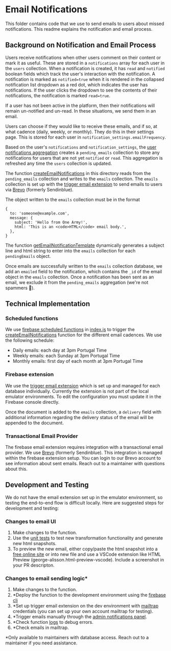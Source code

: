 # Email Notifications

This folder contains code that we use to send emails to users about missed notifications. This readme explains the notification and email process.

## Background on Notification and Email Process

Users receive notifications when other users comment on their content or mark it as useful. These are stored in a `notifications` array for each user in the `users` collection. When a notification is created, it has `read` and `notified` boolean fields which track the user's interaction with the notification. A notification is marked as `notified=true` when it is rendered in the collapsed notification list dropdown as a red dot, which indicates the user has notifications. If the user clicks the dropdown to see the contents of their notifications, the notification is marked `read=true`.

If a user has not been active in the platform, then their notifications will remain un-notified and un-read. In these situations, we send them in an email.

Users can choose if they would like to receive these emails, and if so, at what cadence (daily, weekly, or monthly). They do this in their settings page. This is stored for each user in `notification_settings.emailFrequency`.

Based on the user's `notifications` and `notification_settings`, the [user notifications aggregation](../aggregations/userNotifications.aggregations.ts) creates a `pending_emails` collection to store any notifications for users that are not yet `notified` or `read`. This aggregation is refreshed any time the `users` collection is updated.

The function [createEmailNotifications](./createEmailNotifications.ts) in this directory reads from the `pending_emails` collection and writes to the `emails` collection. The `emails` collection is set up with the [trigger email extension](https://firebase.google.com/docs/extensions/official/firestore-send-email) to send emails to users via [Brevo](https://www.brevo.com/) (formerly Sendinblue).

The object written to the `emails` collection must be in the format

```
{
  to: 'someone@example.com',
  message: {
    subject: 'Hello from One Army!',
    html: 'This is an <code>HTML</code> email body.',
  },
}
```

The function [getEmailNotificationTemplate](functions/src/emailNotifications/getEmailNotificationTemplate.ts) dynamically generates a subject line and html string to enter into the `emails` collection for each `pendingEmails` object.

Once emails are successfully written to the `emails` collection database, we add an `emailed` field to the notification, which contains the `_id` of the email object in the `emails` collection. Once a notification has been sent as an email, we exclude it from the `pending_emails` aggregation (we're not spammers 🙂).

## Technical Implementation

### Scheduled functions

We use [firebase scheduled functions](https://firebase.google.com/docs/functions/schedule-functions?gen=1st) in [index.js](./index.ts) to trigger the [createEmailNotifications](./createEmailNotifications.ts) function for the different email cadences. We use the following schedule:

- Daily emails: each day at 3pm Portugal Time
- Weekly emails: each Sunday at 3pm Portugal Time
- Monthly emails: first day of each month at 3pm Portugal Time

### Firebase extension

We use the [trigger email extension](https://firebase.google.com/docs/extensions/official/firestore-send-email) which is set up and managed for each database individually. Currently the extension is not part of the local emulator environments. To edit the configuration you must update it in the Firebase console directly.

Once the document is added to the `emails` collection, a `delivery` field with additional information regarding the delivery status of the email will be appended to the document.

### Transactional Email Provider

The firebase email extension requires integration with a transactional email provider. We use [Brevo](https://www.brevo.com/) (formerly Sendinblue). This integration is managed within the firebase extension setup. You can login to our Brevo account to see information about sent emails. Reach out to a maintainer with questions about this.

## Development and Testing

We do not have the email extension set up in the emulator environment, so testing the end-to-end flow is difficult locally. Here are suggested steps for development and testing:

### Changes to email UI

1. Make changes to the function.
2. Use the [unit tests](./createEmailNotifications.spec.ts) to test new transformation functionality and generate new html snapshots.
3. To preview the new email, either copy/paste the html snapshot into a [free online site](https://codebeautify.org/htmlviewer) or into new file and use a VSCode extension like HTML Preview (george-alisson.html-preview-vscode). Include a screenshot in your PR descripton.

### Changes to email sending logic\*

1. Make changes to the function.
2. \*Deploy the function to the development environment using the [firebase cli](https://firebase.google.com/docs/functions/get-started?gen=1st)
3. \*Set up trigger email extension on the dev environment with [mailtrap](https://mailtrap.io/home) credentials (you can set up your own account mailtrap for testing).
4. \*Trigger emails manually through the [admin notifications panel](../../../src/modules/admin/pages/adminNotifications.tsx).
5. \*Check function [logs](https://firebase.google.com/docs/functions/writing-and-viewing-logs?gen=1st) to debug errors.
6. \*Check emails in mailtrap.

\*Only available to maintainers with database access. Reach out to a maintainer if you need assistance.
